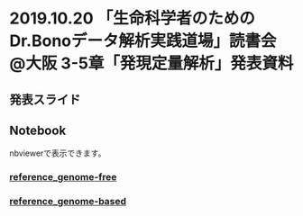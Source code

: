 # 2019.10.20 「生命科学者のためのDr.Bonoデータ解析実践道場」読書会 @大阪 3-5章「発現定量解析」発表資料

## 発表スライド

## Notebook
nbviewerで表示できます。

### [reference_genome-free](https://nbviewer.jupyter.org/github/ykohki/drbonodojo.chap3-5/blob/master/reference_genome-based/drbonodojo_3-5_1.ipynb)
### [reference_genome-based](https://nbviewer.jupyter.org/github/ykohki/drbonodojo.chap3-5/blob/master/reference_genome-free/drbonodojo_3-5_2.ipynb)
